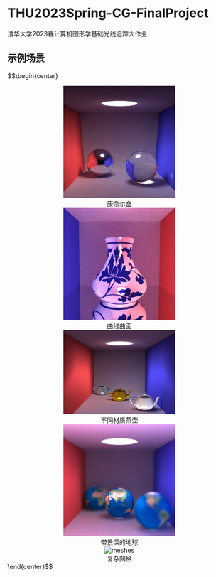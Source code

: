 # THU2023Spring-CG-FinalProject
清华大学2023春计算机图形学基础光线追踪大作业
## 示例场景
$$\begin{center}
<div style="text-align:center;">
    <img src="img/cornell.png" alt="cornell box" width="50%" height="50%">
    <figcaption>康奈尔盒</figcaption>
    <img src="img/curve.png" alt="curve" width="50%" height="50%">
    <figcaption>曲线曲面</figcaption>
    <img src="img/teapot.png" alt="teapot" width="50%" height="50%">
    <figcaption>不同材质茶壶</figcaption>
    <img src="img/depth.png" alt="depth" width="50%" height="50%">
    <figcaption>带景深的地球</figcaption>
    <img src="img/meshes.png" alt="meshes" width="50%" height="50%">
    <figcaption>复杂网格</figcaption>
</div>
\end{center}$$
